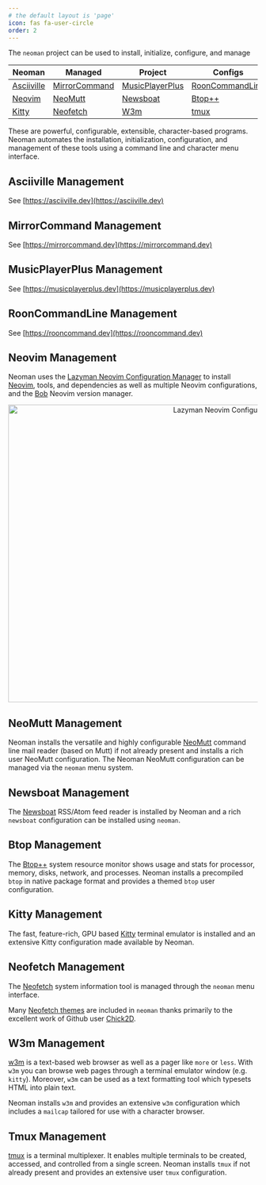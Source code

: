 ```yaml
---
# the default layout is 'page'
icon: fas fa-user-circle
order: 2
---
```


The `neoman` project can be used to install, initialize, configure, and manage

| **Neoman**                           | **Managed**                                | **Project**                                    | **Configs**                                    |
| ------------------------------------ | ------------------------------------------ | ---------------------------------------------- | ---------------------------------------------- |
| [Asciiville](#asciiville-management) | [MirrorCommand](#mirrorcommand-management) | [MusicPlayerPlus](#musicplayerplus-management) | [RoonCommandLine](#rooncommandline-management) |
| [Neovim](#neovim-management)         | [NeoMutt](#neomutt-management)             | [Newsboat](#newsboat-management)               | [Btop++](#btop-management)                     |
| [Kitty](#kitty-management)           | [Neofetch](#neofetch-management)           | [W3m](#w3m-management)                         | [tmux](#tmux-management)                       |

These are powerful, configurable, extensible, character-based programs. Neoman
automates the installation, initialization, configuration, and management of
these tools using a command line and character menu interface.

## Asciiville Management

See [https://asciiville.dev](https://asciiville.dev)

## MirrorCommand Management

See [https://mirrorcommand.dev](https://mirrorcommand.dev)

## MusicPlayerPlus Management

See [https://musicplayerplus.dev](https://musicplayerplus.dev)

## RoonCommandLine Management

See [https://rooncommand.dev](https://rooncommand.dev)

## Neovim Management

Neoman uses the
[Lazyman Neovim Configuration Manager](https://lazyman.dev)
to install [Neovim](https://neovim.io/), tools, and dependencies as well as
multiple Neovim configurations, and the
[Bob](https://github.com/MordechaiHadad/bob) Neovim version manager.

<div align="center">
<p float="center">
  <img src="https://raw.githubusercontent.com/wiki/doctorfree/nvim-lazyman/screenshots/lazymenu-transparent.png" alt="Lazyman Neovim Configuration Menu" style="width:900px;height:600px;">
</p>
</div>

## NeoMutt Management

Neoman installs the versatile and highly configurable
[NeoMutt](https://github.com/neomutt/neomutt#readme)
command line mail reader (based on Mutt) if not already present
and installs a rich user NeoMutt configuration. The Neoman
NeoMutt configuration can be managed via the `neoman` menu system.

## Newsboat Management

The [Newsboat](https://newsboat.org) RSS/Atom feed reader is installed by
Neoman and a rich `newsboat` configuration can be installed using `neoman`.

## Btop Management

The [Btop++](https://github.com/doctorfree/btop#readme) system resource monitor
shows usage and stats for processor, memory, disks, network, and processes.
Neoman installs a precompiled `btop` in native package format and provides
a themed `btop` user configuration.

## Kitty Management

The fast, feature-rich, GPU based [Kitty](https://sw.kovidgoyal.net/kitty)
terminal emulator is installed and an extensive Kitty configuration made
available by Neoman.

## Neofetch Management

The [Neofetch](https://github.com/dylanaraps/neofetch) system information tool is managed
through the `neoman` menu interface.

Many
[Neofetch themes](https://github.com/doctorfree/neoman/blob/main/share/neofetch-themes/README.md)
are included in `neoman` thanks primarily to the excellent work of Github user
[Chick2D](https://github.com/Chick2D/neofetch-themes).

## W3m Management

[w3m](https://w3m.sourceforge.net) is a text-based web browser as well as a
pager like `more` or `less`. With `w3m` you can browse web pages through a
terminal emulator window (e.g. `kitty`). Moreover, `w3m` can be used as a text
formatting tool which typesets HTML into plain text.

Neoman installs `w3m` and provides an extensive `w3m` configuration which
includes a `mailcap` tailored for use with a character browser.

## Tmux Management

[tmux](https://github.com/tmux/tmux/wiki) is a terminal multiplexer. It enables
multiple terminals to be created, accessed, and controlled from a single screen.
Neoman installs `tmux` if not already present and provides an extensive user
`tmux` configuration.
